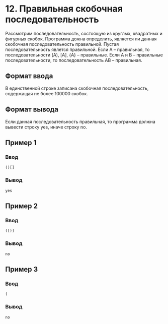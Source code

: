 # 12. Правильная скобочная последовательность

Рассмотрим последовательность, состоящую из круглых, квадратных и фигурных скобок. Программа дожна определить, является
ли данная скобочная последовательность правильной. Пустая последовательность явлется правильной. Если A – правильная, то
последовательности (A), [A], {A} – правильные. Если A и B – правильные последовательности, то последовательность AB –
правильная.

## Формат ввода

В единственной строке записана скобочная последовательность, содержащая не более 100000 скобок.

## Формат вывода

Если данная последовательность правильная, то программа должна вывести строку yes, иначе строку no.

## Пример 1

### Ввод

    ()[]

### Вывод

    yes

## Пример 2

### Ввод

    ([)]

### Вывод

    no

## Пример 3

### Ввод

    (

### Вывод

    no

